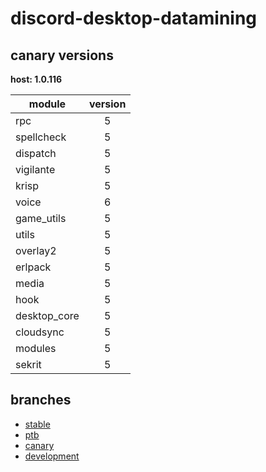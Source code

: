 # discord-desktop-datamining

## canary versions

**host: 1.0.116**

| module | version |
| ------ | :-----: |
| rpc | 5 |
| spellcheck | 5 |
| dispatch | 5 |
| vigilante | 5 |
| krisp | 5 |
| voice | 6 |
| game_utils | 5 |
| utils | 5 |
| overlay2 | 5 |
| erlpack | 5 |
| media | 5 |
| hook | 5 |
| desktop_core | 5 |
| cloudsync | 5 |
| modules | 5 |
| sekrit | 5 |

## branches

- [stable](https://github.com/OpenAsar/discord-desktop-datamining/tree/stable)
- [ptb](https://github.com/OpenAsar/discord-desktop-datamining/tree/ptb)
- [canary](https://github.com/OpenAsar/discord-desktop-datamining/tree/canary)
- [development](https://github.com/OpenAsar/discord-desktop-datamining/tree/development)